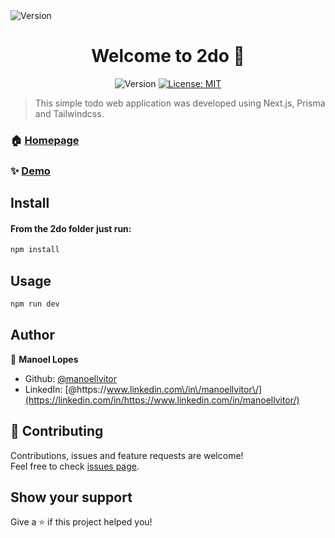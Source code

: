 <img align="center"  alt="Version" src="https://i.imgur.com/viVIxo7.png" />

<h1 align="center">Welcome to 2do 👋</h1>
<p align="center">
  <img  alt="Version" src="https://img.shields.io/badge/version-1.0.0-blue.svg?cacheSeconds=2592000" />
  <a href="#" target="_blank">
    <img alt="License: MIT" src="https://img.shields.io/badge/License-MIT-yellow.svg" />
  </a>
</p>

> This simple todo web application was developed using Next.js, Prisma and Tailwindcss.

### 🏠 [Homepage](https://2do-rho.vercel.app/)

### ✨ [Demo](https://2do-rho.vercel.app/)

## Install
#### From the 2do folder just run:
```sh
npm install
```

## Usage

```sh
npm run dev
```

## Author

👤 **Manoel Lopes**

- Github: [@manoellvitor](https://github.com/manoellvitor)
- LinkedIn: [@https:\/\/www.linkedin.com\/in\/manoellvitor\/](https://linkedin.com/in/https://www.linkedin.com/in/manoellvitor/)

## 🤝 Contributing

Contributions, issues and feature requests are welcome!<br />Feel free to check [issues page](https://github.com/manoellvitor/personal-trainer/issues).

## Show your support

Give a ⭐️ if this project helped you!
